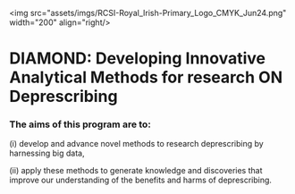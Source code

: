 <img src="assets/imgs/RCSI-Royal_Irish-Primary_Logo_CMYK_Jun24.png" width="200" align="right/>

# DIAMOND: Developing Innovative Analytical Methods for research ON Deprescribing

### The aims of this program are to: 

(i) develop and advance novel methods to research deprescribing by harnessing big data, 

(ii) apply these methods to generate knowledge and discoveries that improve our understanding of the benefits and harms of deprescribing. 
